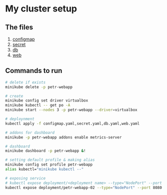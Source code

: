 # My cluster setup

## The files

1. [configmap](./configmap.yaml)
2. [secret](./secret.yaml)
3. [db](./db.yaml)
4. [web](./web.yaml)

## Commands to run

```bash
# delete if exists
minikube delete -p petr-webapp

# create
minikube config set driver virtualbox
minikube kubectl -- get po -A
minikube start --nodes 3 -p petr-webapp --driver=virtualbox

# deploynment
kubectl apply -f configmap.yaml,secret.yaml,db.yaml,web.yaml

# addons for dashboard
minikube -p petr-webapp addons enable metrics-server

# dashboard
minikube dashboard -p petr-webapp &!

# setting default profile & making alias
minikube config set profile petr-webapp
alias kubectl="minikube kubectl --"

# exposing service
# kubectl expose deployment/<deployment name> --type="NodePort" --port 8080 --cluster <cluster name>
kubectl expose deployment/petr-webapp-02 --type="NodePort" --port 8080 --cluster petr-webapp
```
